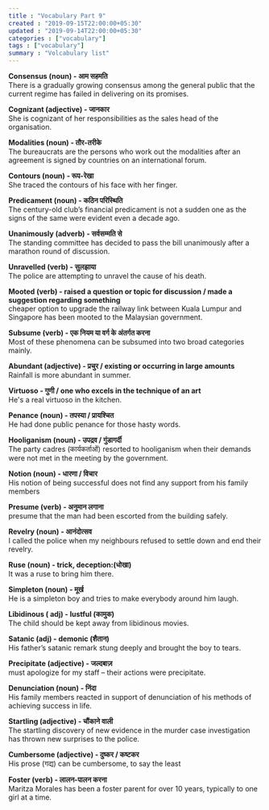 ```yaml
---
title : "Vocabulary Part 9"
created : "2019-09-15T22:00:00+05:30"
updated : "2019-09-14T22:00:00+05:30"
categories : ["vocabulary"]
tags : ["vocabulary"]
summary : "Volcabulary list"
---
```


**Consensus (noun) - आम सहमति**  
There is a gradually growing consensus among the general public that the current regime has failed in delivering on its promises.  

**Cognizant (adjective) - जानकार**  
She is cognizant of her responsibilities as the sales head of the organisation.  

**Modalities (noun) - तौर-तरीके**  
The bureaucrats are the persons who work out the modalities after an agreement is signed by countries on an international forum.  

**Contours (noun) - रूप-रेखा**  
She traced the contours of his face with her finger.  

**Predicament (noun) - कठिन परिस्थिति**  
The century-old club’s financial predicament is not a sudden one as the signs of the same were evident even a decade ago.  

**Unanimously (adverb) - सर्वसम्मति से**  
The standing committee has decided to pass the bill unanimously after a marathon round of discussion.  

**Unravelled (verb) - सुलझाया**  
The police are attempting to unravel the cause of his death.  

**Mooted (verb) - raised a question or topic for discussion / made a suggestion regarding something**  
cheaper option to upgrade the railway link between Kuala Lumpur and Singapore has been mooted to the Malaysian government.  

**Subsume (verb) - एक नियम या वर्ग के अंतर्गत करना**  
Most of these phenomena can be subsumed into two broad categories mainly.  

**Abundant (adjective) - प्रचुर / existing or occurring in large amounts**  
Rainfall is more abundant in summer.  

**Virtuoso - गुणी / one who excels in the technique of an art**  
He's a real virtuoso in the kitchen.  

**Penance (noun) - तपस्या / प्रायश्चित**  
He had done public penance for those hasty words.  

**Hooliganism (noun) - उपद्रव / गुंडागर्दी**  
The party cadres (कार्यकर्ताओं) resorted to hooliganism when their demands were not met in the meeting by the government.  

**Notion (noun) - धारणा / विचार**  
His notion of being successful does not find any support from his family members  

**Presume (verb) - अनुमान लगाना**  
presume that the man had been escorted from the building safely.  

**Revelry (noun) - आनंदोत्सव**  
I called the police when my neighbours refused to settle down and end their revelry.  

**Ruse (noun) - trick, deception:(धोखा)**  
It was a ruse to bring him there.  

**Simpleton (noun) - मूर्ख**  
He is a simpleton boy and tries to make everybody around him laugh.  

**Libidinous ( adj) - lustful (कामुक)**  
The child should be kept away from libidinous movies.  

**Satanic (adj) - demonic (शैतान)**  
His father’s satanic remark stung deeply and brought the boy to tears.  

**Precipitate (adjective) - जल्दबाज़**  
must apologize for my staff – their actions were precipitate.  

**Denunciation (noun) - निंदा**  
His family members reacted in support of denunciation of his methods of achieving success in life.  

**Startling (adjective) - चौंकाने वाली**  
The startling discovery of new evidence in the murder case investigation has thrown new surprises to the police.  

**Cumbersome (adjective) -  दुष्कर / कष्टकर**  
His prose (गद्य) can be cumbersome, to say the least  

**Foster (verb) - लालन-पालन करना**  
Maritza Morales has been a foster parent for over 10 years, typically to one girl at a time.